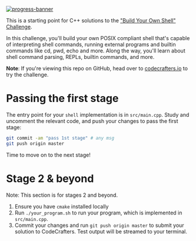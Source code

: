 [![progress-banner](https://backend.codecrafters.io/progress/shell/dc511a93-b973-4d40-bbcb-827c9e68030a)](https://app.codecrafters.io/users/codecrafters-bot?r=2qF)

This is a starting point for C++ solutions to the
["Build Your Own Shell" Challenge](https://app.codecrafters.io/courses/shell/overview).

In this challenge, you'll build your own POSIX compliant shell that's capable of
interpreting shell commands, running external programs and builtin commands like
cd, pwd, echo and more. Along the way, you'll learn about shell command parsing,
REPLs, builtin commands, and more.

**Note**: If you're viewing this repo on GitHub, head over to
[codecrafters.io](https://codecrafters.io) to try the challenge.

# Passing the first stage

The entry point for your `shell` implementation is in `src/main.cpp`. Study and
uncomment the relevant code, and push your changes to pass the first stage:

```sh
git commit -am "pass 1st stage" # any msg
git push origin master
```

Time to move on to the next stage!

# Stage 2 & beyond

Note: This section is for stages 2 and beyond.

1. Ensure you have `cmake` installed locally
1. Run `./your_program.sh` to run your program, which is implemented in
   `src/main.cpp`.
1. Commit your changes and run `git push origin master` to submit your solution
   to CodeCrafters. Test output will be streamed to your terminal.
